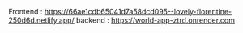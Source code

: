 Frontend : https://66ae1cdb65041d7a58dcd095--lovely-florentine-250d6d.netlify.app/
backend : https://world-app-ztrd.onrender.com
